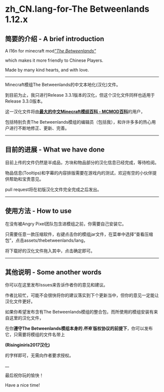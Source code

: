 # zh_CN.lang-for-The Betweenlands 1.12.x

## 简要的介绍 - A brief introduction

A l16n for minecraft mod[_"The Betweenlands"_](https://github.com/Angry-Pixel/The-Betweenlands)

which makes it more friendly to Chinese Players.

Made by many kind hearts, and with love.

___
Minecraft模组The Betweenlands的中文本地化(汉化)文件。

到目前为止，我只进行Release 3.3.1版本的汉化，但这个汉化文件同样也适用于Release 3.3.0版本。

这一汉化文件将由[__最大的中文Minecraft模组百科 - MCMOD百科__](http://www.mcmod.cn/)的用户，

包括特别负责The Betweenlands模组的编辑员（包括我），和许许多多的热心用户进行不断地修正、更新、完善。

___

## 目前的进展 - What we have done

目前上传的文件仍然是半成品，方块和物品部分的汉化信息已经完成，等待检阅。

物品信息(Tooltips)和字幕的内容排版需要在游戏内的测试，欢迎有空的小伙伴提供帮助和宝贵意见。

pull request将在初版汉化文件完全完成之后发出。

___

## 使用方法 - How to use

在没有被Angry Pixel团队包含进模组之前，你需要自己安装它。

只需要任意一款压缩软件，右键点击你的模组jar文件，在菜单中选择“查看压缩包”，点击assets/thebetweenlands/lang，

将下载好的汉化文件拖入其中，点击确定即可。

___

## 其他说明 - Some another words

你可以在这里发布Issues来告诉作者你的意见和建议。

作者比较忙，可能不会很快将你的建议落实到下个更新当中，但你的意见一定能让汉化文件更好。

如果你希望发布含有The Betweenlands模组的整合包，而所使用的模组安装有来自这里的汉化文件，

在你**遵守The Betweenlands模组本身的 *所有* 版权协议的前提下**，你可以发布它，只需要将模组的文件名带上

__(Risinginiris2017汉化)__

的字样即可，无需向作者要求授权。

__

最后祝你玩的愉快！

Have a nice time!
